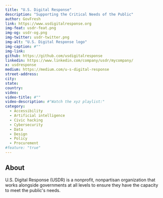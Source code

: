 ```yaml
---
title: "U.S. Digital Response"
description: "Supporting the Critical Needs of the Public"
author: GovFresh
link: https://www.usdigitalresponse.org
img-feat: usdr-feat.png
img-og: usdr-og.png
img-twitter: usdr-twitter.png
img-alt: "U.S. Digital Response logo"
img-caption: #""
img-link: 
github: https://github.com/usdigitalresponse
linkedin: https://www.linkedin.com/company/usdr/mycompany/
x: usdresponse
medium: https://medium.com/u-s-digital-response
street-address: 
city: 
state: 
country: 
video: 
video-title: #""
video-description: #"Watch the xyz playlist:"
category:
  - Accessibility
  - Artificial intelligence
  - Civic hacking
  - Cybersecurity
  - Data
  - Design
  - Policy
  - Procurement
#feature: "true"
---
```


## About

U.S. Digital Response (USDR) is a nonprofit, nonpartisan organization that works alongside governments at all levels to ensure they have the capacity to meet the public's needs.